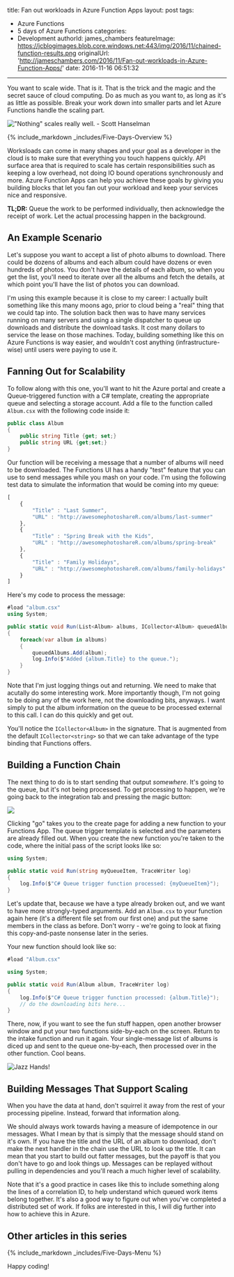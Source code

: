 title: Fan out workloads in Azure Function Apps
layout: post
tags:
  - Azure Functions
  - 5 days of Azure Functions
categories:
  - Development
authorId: james_chambers
featureImage: https://jcblogimages.blob.core.windows.net:443/img/2016/11/chained-function-results.png
originalUrl: 'http://jameschambers.com/2016/11/Fan-out-workloads-in-Azure-Function-Apps/'
date: 2016-11-16 06:51:32
---
You want to scale wide. That is it. That is the trick and the magic and the secret sauce of cloud computing. Do as much as you want to, as long as it's as little as possible. Break your work down into smaller parts and let Azure Functions handle the scaling part.

!["Nothing" scales really well. - Scott Hanselman](https://jcblogimages.blob.core.windows.net:443/img/2016/11/chained-function-results.png)

<!-- more -->

{% include_markdown _includes/Five-Days-Overview %}

Worksloads can come in many shapes and your goal as a developer in the cloud is to make sure that everything you touch happens quickly. API surface area that is required to scale has certain responsibilities such as keeping a low overhead, not doing IO bound operations synchronously and more. Azure Function Apps can help you achieve these goals by giving you building blocks that let you fan out your workload and keep your services nice and responsive.

**TL;DR:** Queue the work to be performed individually, then acknowledge the receipt of work. Let the actual processing happen in the background.

## An Example Scenario
Let's suppose you want to accept a list of photo albums to download. There could be dozens of albums and each album could have dozens or even hundreds of photos. You don't have the details of each album, so when you get the list, you'll need to iterate over all the albums and fetch the details, at which point you'll have the list of photos you can download.   

I'm using this example because it is close to my career: I actually built something like this many moons ago, prior to cloud being a "real" thing that we could tap into. The solution back then was to have many services running on many servers and using a single dispatcher to queue up downloads and distribute the download tasks. It cost many dollars to service the lease on those machines. Today, building something like this on Azure Functions is way easier, and wouldn't cost anything (infrastructure-wise) until users were paying to use it.

## Fanning Out for Scalability
To follow along with this one, you'll want to hit the Azure portal and create a Queue-triggered function with a C# template, creating the appropriate queue and selecting a storage account. Add a file to the function called `Album.csx` with the following code inside it:

```csharp
public class Album 
{
    public string Title {get; set;}
    public string URL {get;set;}
}
```

Our function will be receiving a message that a number of albums will need to be downloaded. The Functions UI has a handy "test" feature that you can use to send messages while you mash on your code. I'm using the following test data to simulate the information that would be coming into my queue:

```javascript
[
	{
		"Title" : "Last Summer", 
		"URL" : "http://awesomephotoshareR.com/albums/last-summer"
	},
	{
		"Title" : "Spring Break with the Kids", 
		"URL" : "http://awesomephotoshareR.com/albums/spring-break"
	},
	{
		"Title" : "Family Holidays", 
		"URL" : "http://awesomephotoshareR.com/albums/family-holidays"
	}
]
```

Here's my code to process the message:

```csharp
#load "album.csx"
using System;

public static void Run(List<Album> albums, ICollector<Album> queuedAlbums, TraceWriter log)
{
    foreach(var album in albums)
    {
        queuedAlbums.Add(album);
        log.Info($"Added {album.Title} to the queue.");
    }
}
```

Note that I'm just logging things out and returning. We need to make that acutally do some interesting work.  More importantly though, I'm not going to be doing any of the work here, not the downloading bits, anyways. I want simply to put the album information on the queue to be processed external to this call. I can do this quickly and get out.

You'll notice the `ICollector<Album>` in the signature. That is augmented from the default `ICollector<string>` so that we can take advantage of the type binding that Functions offers.

## Building a Function Chain
The next thing to do is to start sending that output _somewhere_. It's going to the queue, but it's not being processed.  To get processing to happen, we're going back to the integration tab and pressing the magic button:

![](https://jcblogimages.blob.core.windows.net:443/img/2016/11/function-chaining.png)

Clicking "go" takes you to the create page for adding a new function to your Functions App. The queue trigger template is selected and the parameters are already filled out. When you create the new function you're taken to the code, where the initial pass of the script looks like so:

```csharp
using System;

public static void Run(string myQueueItem, TraceWriter log)
{
    log.Info($"C# Queue trigger function processed: {myQueueItem}");
}
```

Let's update that, because we have a type already broken out, and we want to have more strongly-typed arguments.  Add an `Album.csx` to your function again here (it's a different file set from our first one) and put the same members in the class as before. Don't worry - we're going to look at fixing this copy-and-paste nonsense later in the series.

Your new function should look like so:
```csharp
#load "Album.csx"

using System;

public static void Run(Album album, TraceWriter log)
{
    log.Info($"C# Queue trigger function processed: {album.Title}");
    // do the downloading bits here...    
}
```

There, now, if you want to see the fun stuff happen, open another browser window and put your two functions side-by-each on the screen. Return to the intake function and run it again. Your single-message list of albums is diced up and sent to the queue one-by-each, then processed over in the other function.  Cool beans.
 
![Jazz Hands!](https://jcblogimages.blob.core.windows.net/img/2016/11/chained-functions-output.png)

## Building Messages That Support Scaling
When you have the data at hand, don't squirrel it away from the rest of your processing pipeline. Instead, forward that information along.

We should always work towards having a measure of idempotence in our messages. What I mean by that is simply that the message should stand on it's own. If you have the title and the URL of an album to download, don't make the next handler in the chain use the URL to look up the title. It can mean that you start to build out fatter messages, but the payoff is that you don't have to go and look things up. Messages can be replayed without pulling in dependencies and you'll reach a much higher level of scalability. 

Note that it's a good practice in cases like this to include something along the lines of a correlation ID, to help understand which queued work items belong together. It's also a good way to figure out when you've completed a distributed set of work. If folks are interested in this, I will dig further into how to achieve this in Azure.

## Other articles in this series
{% include_markdown _includes/Five-Days-Menu %}

Happy coding!  
